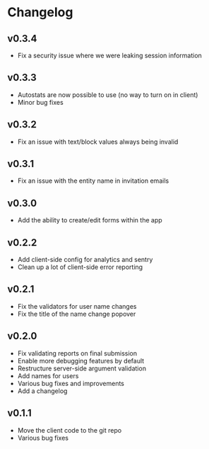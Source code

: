 Changelog
=========

v0.3.4
------
* Fix a security issue where we were leaking session information

v0.3.3
------
* Autostats are now possible to use (no way to turn on in client)
* Minor bug fixes

v0.3.2
------
* Fix an issue with text/block values always being invalid

v0.3.1
------
* Fix an issue with the entity name in invitation emails

v0.3.0
------
* Add the ability to create/edit forms within the app

v0.2.2
------
* Add client-side config for analytics and sentry
* Clean up a lot of client-side error reporting

v0.2.1
------
* Fix the validators for user name changes
* Fix the title of the name change popover

v0.2.0
------
* Fix validating reports on final submission
* Enable more debugging features by default
* Restructure server-side argument validation
* Add names for users
* Various bug fixes and improvements
* Add a changelog

v0.1.1
------
* Move the client code to the git repo
* Various bug fixes
